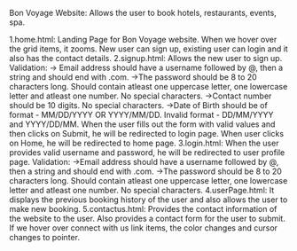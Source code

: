 Bon Voyage Website: Allows the user to book hotels, restaurants, events, spa.
    
1.home.html:
          Landing Page for Bon Voyage website. When we hover over the grid items, it zooms.
          New user can sign up, existing user can login and it also has the contact details.
2.signup.html:
          Allows the new user to sign up.
          Validation:
               -> Email address should have a username followed by @, then a string and should end with .com.
               ->The password should be 8 to 20 characters long. Should contain atleast one uppercase
                 letter, one lowercase letter and atleast one number. No special characters.
               ->Contact number should be 10 digits. No special characters.
               ->Date of Birth should be of format - MM/DD/YYYY OR YYYY/MM/DD.
                 Invalid format - DD/MM/YYYY and YYYY/DD/MM.
           When the user fills out the form with valid values and then clicks on Submit, he will be redirected 
           to login page.
           When user clicks on Home, he will be redirected to home page.
3.login.html:
         When the user provides valid username and password, he will be redirected to user profile page.
         Validation:
             ->Email address should have a username followed by @, then a string and should end with .com.
             ->The password should be 8 to 20 characters long. Should contain atleast one uppercase
               letter, one lowercase letter and atleast one number. No special characters.
4.userPage.html:
        It displays the previous booking history of the user and also allows the user to make new booking.
5.contactus.html:
        Provides the contact information of the website to the user.
        Also provides a contact form for the user to submit.
        If we hover over connect with us link items, the color changes and cursor changes to pointer.

          
      

